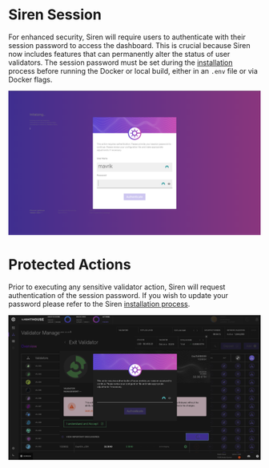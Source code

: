 # Siren Session

For enhanced security, Siren will require users to authenticate with their session password to access the dashboard. This is crucial because Siren now includes features that can permanently alter the status of user validators. The session password must be set during the [installation](./ui-installation.md) process before running the Docker or local build, either in an `.env` file or via Docker flags.

![exit](imgs/ui-session.png)

# Protected Actions

Prior to executing any sensitive validator action, Siren will request authentication of the session password. If you wish to update your password please refer to the Siren [installation process](./ui-installation.md).

![exit](imgs/ui-auth.png)

